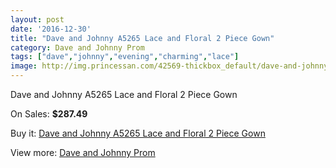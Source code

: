 ```yaml
---
layout: post
date: '2016-12-30'
title: "Dave and Johnny A5265 Lace and Floral 2 Piece Gown"
category: Dave and Johnny Prom
tags: ["dave","johnny","evening","charming","lace"]
image: http://img.princessan.com/42569-thickbox_default/dave-and-johnny-a5265-lace-and-floral-2-piece-gown.jpg
---
```

Dave and Johnny A5265 Lace and Floral 2 Piece Gown

On Sales: **$287.49**
<a href="https://www.princessan.com/en/dave-and-johnny-prom/19859-dave-and-johnny-a5265-lace-and-floral-2-piece-gown.html"><amp-img layout="responsive" width="600" height="600" src="//img.princessan.com/42569-thickbox_default/dave-and-johnny-a5265-lace-and-floral-2-piece-gown.jpg" alt="Dave and Johnny A5265 Lace and Floral 2 Piece Gown 0" /></a>
<a href="https://www.princessan.com/en/dave-and-johnny-prom/19859-dave-and-johnny-a5265-lace-and-floral-2-piece-gown.html"><amp-img layout="responsive" width="600" height="600" src="//img.princessan.com/42570-thickbox_default/dave-and-johnny-a5265-lace-and-floral-2-piece-gown.jpg" alt="Dave and Johnny A5265 Lace and Floral 2 Piece Gown 1" /></a>

Buy it: [Dave and Johnny A5265 Lace and Floral 2 Piece Gown](https://www.princessan.com/en/dave-and-johnny-prom/19859-dave-and-johnny-a5265-lace-and-floral-2-piece-gown.html "Dave and Johnny A5265 Lace and Floral 2 Piece Gown")

View more: [Dave and Johnny Prom](https://www.princessan.com/en/181-dave-and-johnny-prom "Dave and Johnny Prom")